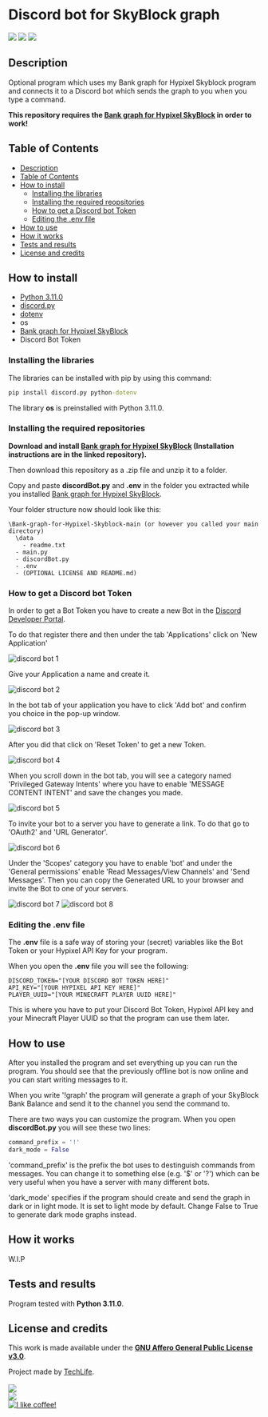 # Discord bot for SkyBlock graph
<a href="https://www.python.org/downloads/release/python-3110/"><img src="https://img.shields.io/badge/python-3.11.0-success?style=for-the-badge&logo=python&logoColor=white"></img></a>
<img src="https://img.shields.io/badge/Last%20update-17.11.2022-blue?style=for-the-badge"></img>
<a href="https://github.com/TachLaif/Discord-bot-for-SkyBlock-graph/blob/main/LICENSE"><img src="https://img.shields.io/github/license/TachLaif/Discord-bot-for-SkyBlock-graph?style=for-the-badge"></img></a>

## Description

Optional program which uses my Bank graph for Hypixel Skyblock program and connects it to a Discord bot which sends the graph to you when you type a command.

**This repository requires the <a href="https://github.com/TachLaif/Bank-graph-for-Hypixel-Skyblock">Bank graph for Hypixel SkyBlock</a> in order to work!** 

## Table of Contents
- <a href="#description">Description</a>
- <a href="#table-of-contents">Table of Contents</a>
- <a href="#how-to-install">How to install</a>
  - <a href="#installing-the-libraries">Installing the libraries</a>
  - <a href="#installing-the-required-repositories">Installing the required reopsitories</a>
  - <a href="#how-to-get-a-discord-bot-token">How to get a Discord bot Token</a>
  - <a href="#editing-the-env-file">Editing the .env file</a>
- <a href="#how-to-use">How to use</a>
- <a href="#how-it-works">How it works</a>
- <a href="#tests-and-results">Tests and results</a>
- <a href="#license-and-credits">License and credits</a>

## How to install
- <a href="https://www.python.org/downloads/release/python-3110/">Python 3.11.0</a>
- <a href="https://pypi.org/project/discord.py/">discord.py</a>
- <a href="https://pypi.org/project/python-dotenv/">dotenv</a>
- os
- <a href="https://github.com/TachLaif/Bank-graph-for-Hypixel-Skyblock">Bank graph for Hypixel SkyBlock</a>
- Discord Bot Token

### Installing the libraries

The libraries can be installed with pip by using this command:

```cmd
pip install discord.py python-dotenv
```

The library __os__ is preinstalled with Python 3.11.0.

### Installing the required repositories

**Download and install <a href="https://github.com/TachLaif/Bank-graph-for-Hypixel-Skyblock">Bank graph for Hypixel SkyBlock</a> (Installation instructions are in the linked repository).** 

Then download this repository as a .zip file and unzip it to a folder.

Copy and paste __discordBot.py__ and __.env__ in the folder you extracted while you installed <a href="https://github.com/TachLaif/Bank-graph-for-Hypixel-Skyblock">Bank graph for Hypixel SkyBlock</a>.

Your folder structure now should look like this:

```
\Bank-graph-for-Hypixel-Skyblock-main (or however you called your main directory)
  \data
    - readme.txt
  - main.py
  - discordBot.py
  - .env
  - (OPTIONAL LICENSE AND README.md)
```

### How to get a Discord bot Token

In order to get a Bot Token you have to create a new Bot in the <a href="https://discordapp.com/developers/">Discord Developer Portal</a>.

To do that register there and then under the tab 'Applications' click on 'New Application'

![discord bot 1](https://user-images.githubusercontent.com/104715363/202405430-dc98ae79-c6c6-483c-8fca-6486aee3df1a.png)

Give your Application a name and create it.

![discord bot 2](https://user-images.githubusercontent.com/104715363/202405510-b4c8a19d-a623-4500-bac4-c813caf02688.png)

In the bot tab of your application you have to click 'Add bot' and confirm you choice in the pop-up window.

![discord bot 3](https://user-images.githubusercontent.com/104715363/202405538-096f6f35-3d36-4dd6-af64-d4d594056ed6.png)

After you did that click on 'Reset Token' to get a new Token.

![discord bot 4](https://user-images.githubusercontent.com/104715363/202405579-5789b2c7-6b3a-467f-a20f-8c41c9a71e2e.png)

When you scroll down in the bot tab, you will see a category named 'Privileged Gateway Intents' where you have to enable 'MESSAGE CONTENT INTENT' and save the changes you made.

![discord bot 5](https://user-images.githubusercontent.com/104715363/202405620-ed1c2978-124c-46a9-9a3d-48464f936d54.png)

To invite your bot to a server you have to generate a link. To do that go to 'OAuth2' and 'URL Generator'.

![discord bot 6](https://user-images.githubusercontent.com/104715363/202405656-76690f8c-c62f-47a5-9bfa-594a8d473378.png)

Under the 'Scopes' category you have to enable 'bot' and under the 'General permissions' enable 'Read Messages/View Channels' and 'Send Messages'. Then you can copy the Generated URL to your browser and invite the Bot to one of your servers. 

![discord bot 7](https://user-images.githubusercontent.com/104715363/202405770-7c970246-3147-44c2-8b47-22ade87a6bff.png)
![discord bot 8](https://user-images.githubusercontent.com/104715363/202405765-1a3b004e-0744-4f2f-875e-37939b06cec6.png)

### Editing the .env file

The __.env__ file is a safe way of storing your (secret) variables like the Bot Token or your Hypixel API Key for your program. 

When you open the __.env__ file you will see the following:

```.env
DISCORD_TOKEN="[YOUR DISCORD BOT TOKEN HERE]"
API_KEY="[YOUR HYPIXEL API KEY HERE]"
PLAYER_UUID="[YOUR MINECRAFT PLAYER UUID HERE]"
```

This is where you have to put your Discord Bot Token, Hypixel API key and your Minecraft Player UUID so that the program can use them later.

## How to use

After you installed the program and set everything up you can run the program. You should see that the previously offline bot is now online and you can start writing messages to it.

When you write '!graph' the program will generate a graph of your SkyBlock Bank Balance and send it to the channel you send the command to.

There are two ways you can customize the program. When you open __discordBot.py__ you will see these two lines:

```python
command_prefix = '!'
dark_mode = False
```

'command_prefix' is the prefix the bot uses to destinguish commands from messages. You can change it to something else (e.g. '$' or '?') which can be very useful when you have a server with many different bots. 

'dark_mode' specifies if the program should create and send the graph in dark or in light mode. It is set to light mode by default. Change False to True to generate dark mode graphs instead.

## How it works

W.I.P

<!-- Detailed description of how the program works and maybe the thought process that went into creating it -->

## Tests and results 

Program tested with **Python 3.11.0**.

## License and credits

This work is made available under the <a href="https://github.com/TachLaif/Discord-bot-for-SkyBlock-graph/blob/main/LICENSE">**GNU Affero General Public License v3.0**</a>.

Project made by <a href="https://github.com/TachLaif">TechLife</a>.
<br><br><a href="https://discord.com"><img src="https://img.shields.io/badge/TechLife-4447-informational?style=for-the-badge&logo=discord&logoColor=white"></a><br><a href="https://twitter.com/_Tech4Life_"><img src="https://img.shields.io/badge/Twitter-@__Tech4Life__-informational?style=for-the-badge&logo=twitter&logoColor=white"></a><br><a href="https://www.buymeacoffee.com/TechLife"><img src="https://img.shields.io/badge/Buy%20me%20a-coffee-red?style=for-the-badge&logo=buymeacoffee&logoColor=white" title="I like coffee!"></a>
